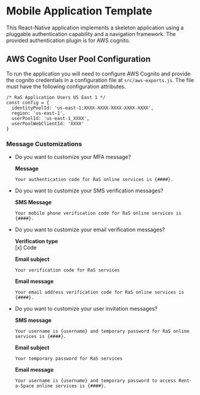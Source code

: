 # Mobile Application Template

This React-Native application implements a skeleton application using a pluggable authentication capability and a navigation framework. The provided authentication plugin is for AWS cognito.

## AWS Cognito User Pool Configuration

To run the application you will need to configure AWS Cognito and provide the cognito credentials in a configuration file at `src/aws-exports.js`. The file must have the following configuration attributes.

```
/* RaS Application Users US East 1 */
const config = {
  identityPoolId: 'us-east-1:XXXX-XXXX-XXXX-XXXX-XXXX',
  region: 'us-east-1',
  userPoolId: 'us-east-1_XXXX',
  userPoolWebClientId: 'XXXX'
}
```

### Message Customizations

* Do you want to customize your MFA message?

  **Message**
  ```
  Your authentication code for RaS online services is {####}.
  ```

* Do you want to customize your SMS verification messages?

  **SMS Message**
  ```
  Your mobile phone verification code for RaS online services is {####}.
  ```

* Do you want to customize your email verification messages?

  **Verification type**\
  [x] Code

  **Email subject**
  ```
  Your verification code for RaS services
  ```

  **Email message**
  ```
  Your email address verification code for RaS online services is {####}.
  ```

* Do you want to customize your user invitation messages?

  **SMS message**
  ```
  Your username is {username} and temporary password for RaS online services is {####}.
  ```

  **Email subject**
  ```
  Your temporary password for RaS services
  ```

  **Email message**
  ```
  Your username is {username} and temporary password to access Rent-a-Space online services is {####}.
  ```

